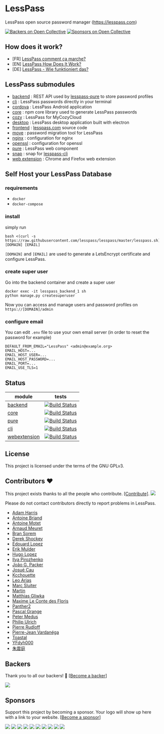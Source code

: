 # LessPass

LessPass open source password manager (https://lesspass.com)

[![Backers on Open Collective](https://opencollective.com/lesspass/backers/badge.svg)](#backers) [![Sponsors on Open Collective](https://opencollective.com/lesspass/sponsors/badge.svg)](#sponsors)

## How does it work?

 * [FR] [LessPass comment ça marche?](https://blog.lesspass.com/lesspass-comment-%C3%A7a-marche-9f1201fffda5#.yjmd1bcad)
 * [EN] [LessPass How Does It Work?](https://blog.lesspass.com/lesspass-how-it-works-dde742dd18a4#.vbgschksh)
 * [DE] [LessPass - Wie funktioniert das?](https://blog.lesspass.com/lesspass-wie-funktioniert-das-9483e5fc2c09)

## LessPass submodules

 - [backend](https://github.com/lesspass/backend) : REST API used by [lesspass-pure](https://github.com/lesspass/pure) to store password profiles
 - [cli](https://github.com/lesspass/cli) : LessPass passwords directly in your terminal
 - [cordova](https://github.com/lesspass/cordova) : LessPass Android application
 - [core](https://github.com/lesspass/core) : npm core library used to generate LessPass passwords
 - [cozy](https://github.com/lesspass/cozy) : LessPass for MyCozyCloud
 - [desktop](https://github.com/lesspass/desktop) : LessPass desktop application built with electron
 - [frontend](https://github.com/lesspass/frontend) : [lesspass.com](https://lesspass.com) source code
 - [move](https://github.com/lesspass/move) : password migration tool for LessPass
 - [nginx](https://github.com/lesspass/nginx) : configuration for nginx
 - [openssl](https://github.com/lesspass/openssl) : configuration for openssl
 - [pure](https://github.com/lesspass/pure) : LessPass web component
 - [snap](https://github.com/lesspass/snap) : snap for [lesspass-cli](https://github.com/lesspass/cli)
 - [web extension](https://github.com/lesspass/webextension) : Chrome and Firefox web extension


## Self Host your LessPass Database

### requirements 

 * `docker`
 * `docker-compose`

### install 

simply run 

    bash <(curl -s https://raw.githubusercontent.com/lesspass/lesspass/master/lesspass.sh) [DOMAIN] [EMAIL]

`[DOMAIN]` and `[EMAIL]` are used to generate a LetsEncrypt certificate and configure LessPass.

### create super user

Go into the backend container and create a super user

```
docker exec -it lesspass_backend_1 sh
python manage.py createsuperuser
```

Now you can access and manage users and password profiles on `https://[DOMAIN]/admin`


### configure email

You can edit `.env` file to use your own email server (in order to reset the password for example)

```
DEFAULT_FROM_EMAIL="LessPass" <admin@example.org>
EMAIL_HOST=...
EMAIL_HOST_USER=...
EMAIL_HOST_PASSWORD=...
EMAIL_PORT=...
EMAIL_USE_TLS=1
```

## Status

| module | tests |
| --- | --- |
| [backend](https://github.com/lesspass/backend) | [![Build Status](https://travis-ci.org/lesspass/backend.svg?branch=master)](https://travis-ci.org/lesspass/backend) |
| [core](https://github.com/lesspass/core) | [![Build Status](https://travis-ci.org/lesspass/core.svg?branch=master)](https://travis-ci.org/lesspass/core) |
| [pure](https://github.com/lesspass/pure) | [![Build Status](https://travis-ci.org/lesspass/pure.svg?branch=master)](https://travis-ci.org/lesspass/pure) |
| [cli](https://github.com/lesspass/cli) | [![Build Status](https://travis-ci.org/lesspass/cli.svg?branch=master)](https://travis-ci.org/lesspass/cli) |
| [webextension](https://github.com/lesspass/webextension) | [![Build Status](https://travis-ci.org/lesspass/webextension.svg?branch=master)](https://travis-ci.org/lesspass/webextension) |



## License

This project is licensed under the terms of the GNU GPLv3.

## Contributors :heart:

This project exists thanks to all the people who contribute. [[Contribute]](CONTRIBUTING.md).
<a href="graphs/contributors"><img src="https://opencollective.com/lesspass/contributors.svg?width=890" /></a>

Please do not contact contributors directly to report problems in LessPass.

 * [Adam Harris](https://github.com/aharris88)
 * [Antoine Briand](https://github.com/antoine-briand)
 * [Antoine Motet](https://github.com/motet-a)
 * [Arnaud Meuret](https://github.com/ameuret)
 * [Bran Sorem](https://github.com/bransorem)
 * [Derek Shockey](https://github.com/derelk)
 * [Édouard Lopez](https://github.com/edouard-lopez)
 * [Erik Mulder](https://github.com/ewjmulder)
 * [Hugo Lopez](https://github.com/hugolpz)
 * [Ilya Pirozhenko](https://github.com/sochix)
 * [João G. Packer](https://github.com/jgpacker)
 * [Josué Cau](https://github.com/josuecau)
 * [Kcchouette](https://github.com/Kcchouette)
 * [Leo Arias](https://github.com/elopio)
 * [Marc Sluiter](https://github.com/slintes)
 * [Martin](https://github.com/martinseener)
 * [Matthias Gliwka](https://github.com/gliwka)
 * [Maxime Le Conte des Floris](https://github.com/mlcdf)
 * [Panther2](https://github.com/panther2)
 * [Pascal Grange](https://github.com/pgrange)
 * [Peter Medus](https://github.com/Facel3ss1)
 * [Philip Ulrich](https://github.com/philip-ulrich)
 * [Pierre Rudloff](https://github.com/Rudloff)
 * [Pierre-Jean Vardanéga](https://github.com/pvardanega)
 * [Toastal](https://github.com/toastal)
 * [YFdyh000](https://github.com/yfdyh000)
 * [朱震庭](https://github.com/r2qokk)

## Backers

Thank you to all our backers! 🙏 [[Become a backer](https://opencollective.com/lesspass#backer)]

<a href="https://opencollective.com/lesspass#backers" target="_blank"><img src="https://opencollective.com/lesspass/backers.svg?width=890"></a>


## Sponsors

Support this project by becoming a sponsor. Your logo will show up here with a link to your website. [[Become a sponsor](https://opencollective.com/lesspass#sponsor)]

<a href="https://opencollective.com/lesspass/sponsor/0/website" target="_blank"><img src="https://opencollective.com/lesspass/sponsor/0/avatar.svg"></a>
<a href="https://opencollective.com/lesspass/sponsor/1/website" target="_blank"><img src="https://opencollective.com/lesspass/sponsor/1/avatar.svg"></a>
<a href="https://opencollective.com/lesspass/sponsor/2/website" target="_blank"><img src="https://opencollective.com/lesspass/sponsor/2/avatar.svg"></a>
<a href="https://opencollective.com/lesspass/sponsor/3/website" target="_blank"><img src="https://opencollective.com/lesspass/sponsor/3/avatar.svg"></a>
<a href="https://opencollective.com/lesspass/sponsor/4/website" target="_blank"><img src="https://opencollective.com/lesspass/sponsor/4/avatar.svg"></a>
<a href="https://opencollective.com/lesspass/sponsor/5/website" target="_blank"><img src="https://opencollective.com/lesspass/sponsor/5/avatar.svg"></a>
<a href="https://opencollective.com/lesspass/sponsor/6/website" target="_blank"><img src="https://opencollective.com/lesspass/sponsor/6/avatar.svg"></a>
<a href="https://opencollective.com/lesspass/sponsor/7/website" target="_blank"><img src="https://opencollective.com/lesspass/sponsor/7/avatar.svg"></a>
<a href="https://opencollective.com/lesspass/sponsor/8/website" target="_blank"><img src="https://opencollective.com/lesspass/sponsor/8/avatar.svg"></a>
<a href="https://opencollective.com/lesspass/sponsor/9/website" target="_blank"><img src="https://opencollective.com/lesspass/sponsor/9/avatar.svg"></a>


